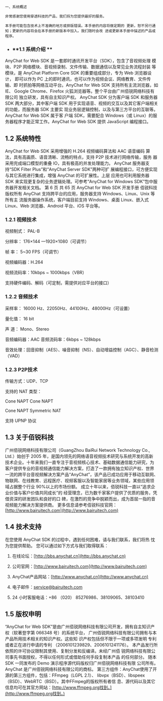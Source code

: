 ```
一、系统概述

非常感谢您使用穿透科技的产品，我们将为您提供最好的服务。 

本手册可能包含技术上不准确的地方或排版错误。本手册的内容将做定期的 更新，恕不另行通知；更新的内容将会在本手册的新版本中加入。我们随时会改 进或更新本手册中描述的产品或程序。
```

* ### **1.1 系统介绍 **

AnyChat for Web SDK 是一套即时通讯开发平台（SDK），包含了音视频处理 模块、P2P 网络模块、音视频录制、文件传输、数据通信以及常见业务流程封装 等模块，是 AnyChat Platform Core SDK 的重要组成部分，专为 Web 浏览器设计， 即可以作为 PC 上的即时通讯，也可以作为视频会议、网络教育、文件传输、即 时抓拍等网络互动平台。AnyChat for Web SDK 支持所有主流浏览器，如 IE、 Google Chrome、Firefox 火狐浏览器等。整个平台由广州佰锐网络科技有限公司 独立研发，具有自主知识产权。 AnyChat SDK 分为客户端 SDK 和服务器 SDK 两大部分，其中客户端 SDK 用于实现语音、视频的交互以及其它客户端相关的功能，而服务器 SDK 主要实 现业务层逻辑控制，以及与第三方平台的互联等。AnyChat for Web SDK 属于客 户端 SDK，需要配合 Windows（或 Linux）的服务器程序才能正常工作。AnyChat for Web SDK 提供 JavaScript 编程接口。

## **1.2 系统特性**

AnyChat for Web SDK 采用增强的 H.264 视频编码算法和 AAC 语音编码 算法，具有高画质、语音清晰、流畅的特点，支持 P2P 技术进行网络传输，服务 器采用完成端口模型的重叠 IO，具有极高的并发处理能力。 AnyChat 服务器支持“SDK Filter Plus”和“AnyChat Server SDK”两种可扩 展编程接口，可方便实现与其它系统进行集成，增强 AnyChat 的可扩展性。上层 应用也可利用服务器 SDK 来实现更复杂的业务逻辑处理。可参考“AnyChat for Windows SDK”包中服务器开发相关文档。 第 6 页 共 65 页 AnyChat for Web SDK 开发手册 佰锐科技 版权所有 AnyChat 支持跨平台的应用，服务器支持 Windows、Linux、Unix 等所有主 流服务器操作系统，客户端目前支持 Windows、桌面 Linux、嵌入式 Linux、Web 浏览器、Android 平台、iOS 平台等。

### 1.2.1 视频技术

视频制式： PAL-B

分辨率： 176×144 —1920×1080（可调节）

帧 率： 5~30 FPS（可调节）

视频编码器：H.264

视频流码率：10kbps ~ 1000kbps（VBR）

支持硬件编码、解码（可定制，需提供对应平台的接口）

### 1.2.2 音频技术

采样率： 16000 Hz、22050Hz、44100Hz、48000Hz（可设置）

量化值： 16 bit

声 道： Mono、Stereo

音频编码器：AAC 音频流码率：6kbps ~ 128kbps

音效处理：回音抑制（AES）、噪音抑制（NS）、自动增益控制（AGC）、静音检测（VAD）

### 1.2.3 P2P技术

传输方式：UDP、TCP

支持的 NAT 类型：

Cone NAPT   Cone NAPT

Cone NAPT   Symmetric NAT

支持 UPNP 协议

## 1.3 关于佰锐科技

广州佰锐网络科技有限公司（GuangZhou BaiRui Network Technology Co., Ltd.）始创于 2005 年，是国内领先的网络语音视频技术研究与系统开发的高新 技术企业。十年来我们一直专注于音视频核心技术、基础数据通信能力研究，为 客户提供专业的音视频通信能力解决方案，打造了一款拥有独立知识产权、世界 一流的跨平台音视频解决方案产品“AnyChat”，该产品已成功应用于移动互联网、 物联网、在线教育、远程医疗、视频客服以及智能家居等业务领域，某些应用领 域占据整个行业 90%以上的市场份额。 成立十年以来，佰锐科技一直以“追求企业价值与客户价值共同成长”的 经营理念，已为数千家客户提供了优质的服务，凭借资深的研发团队和良好的口 碑，在激烈的竞争中脱颖而出，成为首屈一指的音视频能力解决方案提供商。 更多信息请参考佰锐科技官网：[http://www.bairuitech.com](http://www.bairuitech.com)

## 1.4 技术支持

在您使用 AnyChat SDK 的过程中，遇到任何困难，请与我们联系，我们将热 忱为您提供帮助。 您可以通过如下方式与我们取得联系：

1. 在线论坛：[http://bbs.anychat.cn](http://bbs.anychat.cn)

2. 公司官网：[http://www.bairuitech.com](http://www.bairuitech.com)

3. AnyChat产品网站：[http://www.anychat.cn](http://www.anychat.cn)

4. 电子邮件：service@bairuitech.com

5. 24 小时客服电话：+86 （020） 85276986、38109065、38103410

## 1.5 版权申明

“AnyChat for Web SDK”是由广州佰锐网络科技有限公司开发，拥有自主知识产权（软著登字第 066348 号）的系统平台， 广州佰锐网络科技有限公司拥有与本产品所用技术相关的知识产权。这些知 识产权包括但不限于一项或多项发明 专利或者正在进行申请的专利 （2006101239829、2006101241176）。 本产品发行所依照的许可协议限制其使用、复制分发和反编译。未经广州佰 锐网络科技有限公司事先书面授权，不得以任何形式或借助任何手段复制本产品 的任何部分。 随本 SDK 一同发布的 Demo 演示程序源代码版权归广州佰锐网络科技有限 公司所有。 AnyChat 是广州佰锐网络科技有限公司的商标。 第三方组件：AnyChat使用了开源的第三方组件，包括：FFmpeg（LGPL 2.1）、 libvpx（BSD）、libspeex（BSD）、WebRTC（BSD）。其中FFmpeg的版权所有者信 息、源代码以及其它信息均可在其官方网站：[http://www.ffmpeg.org找到。](http://www.ffmpeg.org找到。)

